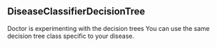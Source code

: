 DiseaseClassifierDecisionTree
----------------------------------

Doctor is experimenting with the decision trees
You can use the same decision tree class specific to your disease. 
